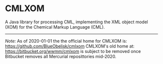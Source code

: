 # CMLXOM

A Java library for processing CML,
implementing the XML object model (XOM) for the Chemical Markup Language (CML).

---

*Note:*
As of 2020-01-01 the the official home for CMLXOM is: https://github.com/BlueObelisk/cmlxom
CMLXOM's old home at: https://bitbucket.org/wwmm/cmlxom is subject to be removed once Bitbucket removes all Mercurial reposittories mid-2020.
